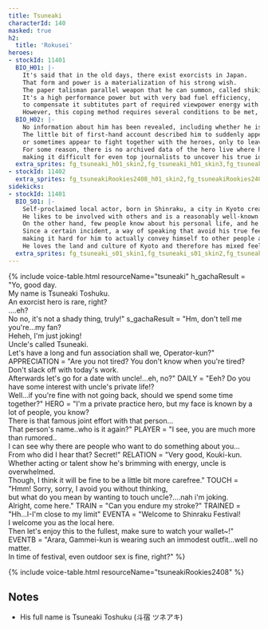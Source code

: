 ```yaml
---
title: Tsuneaki
characterId: 140
masked: true
h2:
  title: 'Rokusei'
heroes:
- stockId: 11401
  BIO_H01: |-
    It's said that in the old days, there exist exorcists in Japan.
    That form and power is a materialization of his strong wish.
    The paper talisman parallel weapon that he can summon, called shikifuda, transforms into various shikigami at his will and acts like a living creature. 
    It's a high performance power but with very bad fuel efficiency, 
    to compensate it subtitutes part of required viewpower energy with the power of yin-yang path of the flow of dragon veins.
    However, this coping method requires several conditions to be met, and his strength as a hero is easily influenced by his environment.
  BIO_H02: |-
    No information about him has been revealed, including whether he is a hero.
    The little bit of first-hand account described him to suddenly appear to settle an incident, 
    or sometimes appear to fight together with the heroes, only to leave right after.
    For some reason, there is no archived data of the hero live where he appeared , and no one has yet seen his personal life or pre-transformation appearance,
    making it difficult for even top journalists to uncover his true identity.
  extra_sprites: fg_tsuneaki_h01_skin2,fg_tsuneaki_h01_skin3,fg_tsuneaki_h01_skin4
- stockId: 11402
  extra_sprites: fg_tsuneakiRookies2408_h01_skin2,fg_tsuneakiRookies2408_h01_skin3,fg_tsuneakiRookies2408_h02_skin2
sidekicks:
- stockId: 11401
  BIO_S01: |-
    Self-proclaimed local actor, born in Shinraku, a city in Kyoto created by alien immigrants.
    He likes to be involved with others and is a reasonably well-known face in his hometown.
    On the other hand, few people know about his personal life, and he himself is reluctant to talk about his private life.
    Since a certain incident, a way of speaking that avoid his true feelings has been deeply ingrained in him, 
    making it hard for him to actually convey himself to other people at crucial times.
    He loves the land and culture of Kyoto and therefore has mixed feelings about his origins.
  extra_sprites: fg_tsuneaki_s01_skin1,fg_tsuneaki_s01_skin2,fg_tsuneaki_s01_skin3
---
```


{% include voice-table.html resourceName="tsuneaki"
h_gachaResult = "Yo, good day.<br>My name is Tsuneaki Toshuku.<br>An exorcist hero is rare, right?<br>….eh?<br>No no, it's not a shady thing, truly!"
s_gachaResult = "Hm, don't tell me you're…my fan?<br>Heheh, I'm just joking!<br>Uncle's called Tsuneaki.<br>Let's have a long and fun association shall we, Operator-kun?"
APPRECIATION = "Are you not tired? You don't know when you're tired?<br>Don't slack off with today's work.<br>Afterwards let's go for a date with uncle!...eh, no?"
DAILY = "Eeh? Do you have some interest with uncle's private life!?<br>Well…if you're fine with not going back, should we spend some time together?"
HERO = "I'm a private practice hero, but my face is known by a lot of people, you know?<br>There is that famous joint effort with that person…<br>That person's name..who is it again?"
PLAYER = "I see, you are much more than rumored..<br>I can see why there are people who want to do something about you…<br>From who did I hear that? Secret!"
RELATION = "Very good, Kouki-kun.<br>Whether acting or talent show he's brimming with energy, uncle is overwhelmed.<br>Though, I think it will be fine to be a little bit more carefree."
TOUCH = "Hmm! Sorry, sorry, I avoid you without thinking,<br>but what do you mean by wanting to touch uncle?….nah i'm joking.<br>Alright, come here."
TRAIN = "Can you endure my stroke?"
TRAINED = "Hh…I-I'm close to my limit"
EVENTA = "Welcome to Shinraku Festival!<br>I welcome you as the local here.<br>Then let's enjoy this to the fullest, make sure to watch your wallet~!"
EVENTB = "Arara, Gammei-kun is wearing such an immodest outfit…well no matter.<br>In time of festival, even outdoor sex is fine, right?"
%}

{% include voice-table.html resourceName="tsuneakiRookies2408"
%}

## Notes

- His full name is Tsuneaki Toshuku (斗宿 ツネアキ)

